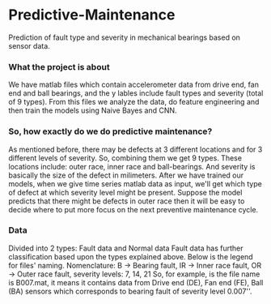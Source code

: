 # Predictive-Maintenance
Prediction of fault type and severity in mechanical bearings based on sensor data.

### What the project is about
We have matlab files which contain accelerometer data from drive end, fan end and ball bearings, and the y lables include fault types and severity (total of 9 types). From this files we analyze the data, do feature engineering and then train the models using Naive Bayes and CNN.

### So, how exactly do we do predictive maintenance?
As mentioned before, there may be defects at 3 different locations and for 3 different levels of severity. So, combining them we get 9 types. These locations include: outer race, inner race and ball-bearings. And severity is basically the size of the defect in milimeters.
After we have trained our models, when we give time series matlab data as input, we'll get which type of defect at which severity level might be present. Suppose the model predicts that there might be defects in outer race then it will be easy to decide where to put more focus on the next preventive maintenance cycle.

### Data
Divided into 2 types: Fault data and Normal data
Fault data has further classification based upon the types explained above. Below is the legend for files' naming.
Nomenclature: B -> Bearing fault, IR -> Inner race fault, OR -> Outer race fault, severity levels: 7, 14, 21
So, for example, is the file name is B007.mat, it means it contains data from Drive end (DE), Fan end (FE), Ball (BA) sensors which corresponds to bearing fault of severity level 0.007''.
